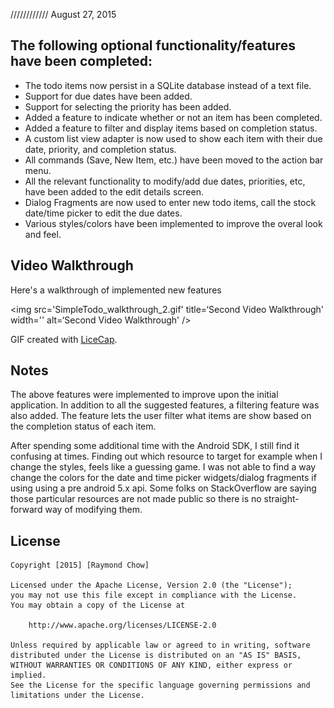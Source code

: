 

//////////// August 27, 2015

## The following **optional** functionality/features have been completed:

* The todo items now persist in a SQLite database instead of a text file.
* Support for due dates have been added. 
* Support for selecting the priority has been added.
* Added a feature to indicate whether or not an item has been completed.
* Added a feature to filter and display items based on completion status.
* A custom list view adapter is now used to show each item with their due date, priority, and completion status.
* All commands (Save, New Item, etc.) have been moved to the action bar menu.
* All the relevant functionality to modify/add due dates, priorities, etc, have been added to the edit details screen.
* Dialog Fragments are now used to enter new todo items, call the stock date/time picker to edit the due dates.
* Various styles/colors have been implemented to improve the overal look and feel.

## Video Walkthrough 

Here's a walkthrough of implemented new features

<img src='SimpleTodo_walkthrough_2.gif' title=‘Second Video Walkthrough' width='' alt=‘Second Video Walkthrough' />

GIF created with [LiceCap](http://www.cockos.com/licecap/).

## Notes

The above features were implemented to improve upon the initial application. In addition to all the suggested features, a filtering feature was also added. The feature lets the user filter what items are show based on the completion status of each item. 

After spending some additional time with the Android SDK, I still find it confusing at times. Finding out which resource to target for example when I change the styles, feels like a guessing game. I was not able to find a way change the colors for the date and time picker widgets/dialog fragments if using using a pre android 5.x api. Some folks on StackOverflow are saying those particular resources are not made public so there is no straight-forward way of modifying them.





## License

    Copyright [2015] [Raymond Chow]

    Licensed under the Apache License, Version 2.0 (the "License");
    you may not use this file except in compliance with the License.
    You may obtain a copy of the License at

        http://www.apache.org/licenses/LICENSE-2.0

    Unless required by applicable law or agreed to in writing, software
    distributed under the License is distributed on an "AS IS" BASIS,
    WITHOUT WARRANTIES OR CONDITIONS OF ANY KIND, either express or implied.
    See the License for the specific language governing permissions and
    limitations under the License.
